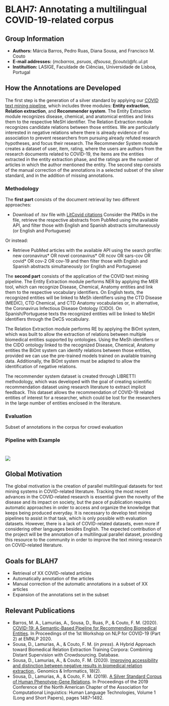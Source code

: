 # BLAH7: Annotating a multilingual COVID-19-related corpus

## Group Information

- **Authors:** Márcia Barros, Pedro Ruas, Diana Sousa, and Francisco M. Couto
- **E-mail addresses:** (*mcbarros*, *psruas*, *dfsousa*, *fjcouto*)@fc.ul.pt
- **Instituition:** LASIGE, Faculdade de Ciências, Universidade de Lisboa, Portugal

## How the Annotations are Developed
The first step is the generation of a silver standard by applying our [COVID text mining pipeline](https://github.com/lasigeBioTM/knowledge-extraction-from-CORD-19), which includes three modules: **Entity extraction**, **Relation extraction**, and **Recommender system**. The Entity Extraction module recognizes disease, chemical, and anatomical entities and links them to the respective MeSH identifier. The Relation Extraction module recognizes candidate relations between those entities. We are particularly interested in negative relations where there is already evidence of no association to prevent researchers from pursuing already refuted research hypotheses, and focus their research.  The Recommender System module creates a dataset of user, item, rating, where the users are authors from the research documents related to COVID-19, the items are the entities extracted in the entity extraction phase, and the ratings are the number of articles in which the author mentioned the entity.
The second step consists of the manual correction of the annotations in a selected subset of the silver standard, and in the addition of missing annotations.

### Methodology 

The **first part** consists of the document retrieval by two different approaches:
- Download of .tsv file with [LitCovid citations](https://www.ncbi.nlm.nih.gov/research/coronavirus/#data-download)
Consider the PMIDs in the file, retrieve the respective abstracts from PubMed using the available API, and filter those with English and Spanish abstracts simultaneously (or English and Portuguese) 

Or instead:

 - Retrieve PubMed articles with the available API using the search profile: new coronavirus* OR novel coronavirus* OR ncov OR sars-cov OR covid* OR cov-2 OR cov-19 and then filter those with English and Spanish abstracts simultaneously (or English and Portuguese)


The **second part** consists of the application of the COVID text mining pipeline.
The Entity Extraction module performs NER by applying the MER tool, which can recognize Disease, Chemical, Anatomy entities and link them to the respective vocabulary identifiers. On English texts, the recognized entities will be linked to MeSh identifiers using the CTD Disease (MEDIC), CTD Chemical, and CTD Anatomy vocabularies or, in alternative, the Coronavirus Infectious Disease Ontology (CIDO). On Spanish/Portuguese texts the recognized entities will be linked to MeSH identifiers through the DeCS vocabulary.

The Relation Extraction module performs RE by applying the BiOnt system, which was built to allow the extraction of relations between multiple biomedical entities supported by ontologies. Using the MeSh identifiers or the CIDO ontology linked to the recognized Disease, Chemical, Anatomy entities the BiOnt system can identify relations between those entities, provided we can use the pre-trained models trained on available training data. Additionally, the BiOnt system must be adapted to allow the identification of negative relations. 

The recommender system dataset is created through LIBRETTI methodology, which was developed with the goal of creating scientific recommendation dataset using research literature to extract implicit feedback. This dataset allows the recommendation of COVID-19 related entities of interest for a researcher, which could be lost for the researchers in the large number of entities enclosed in the literature.  

### Evaluation

Subset of annotations in the corpus for crowd evaluation

### Pipeline with Example

#  <img src="https://github.com/lasigeBioTM/blah7/blob/main/pipeline.png">

## Global Motivation

The global motivation is the creation of parallel multilingual datasets for text mining systems in COVID-related literature. Tracking the most recent advances in the COVID-related research is essential given the novelty of the disease and its impact on society, but the pace of publication requires automatic approaches in order to access and organize the knowledge that keeps being produced everyday. It is necessary to develop text mining pipelines to assist in that task, which is only possible with evaluation datasets. However, there is a lack of COVID-related datasets, even more if considering other languages besides English. The expected contribution of the project will be the annotation of a multilingual parallel dataset, providing this resource to the community in order to improve the text mining research on COVID-related literature. 

## Goals for BLAH7

- Retrieval of XX COVID-related articles
- Automatically annotation of the articles
- Manual correction of the automatic annotations in a subset of XX articles
- Expansion of the annotations set in the subset

## Relevant Publications


-  Barros, M. A., Lamurias, A., Sousa, D., Ruas, P., & Couto, F. M. (2020). [COVID-19: A Semantic-Based Pipeline for Recommending Biomedical Entities](https://www.aclweb.org/anthology/2020.nlpcovid19-2.20/). In Proceedings of the 1st Workshop on NLP for COVID-19 (Part 2) at EMNLP 2020.
- Sousa, D., Lamurias, A., & Couto, F. M. (*in press*). A Hybrid Approach toward Biomedical Relation Extraction Training Corpora: Combining Distant Supervision with Crowdsourcing. Database.
- Sousa, D., Lamurias, A., & Couto, F. M. (2020). [Improving accessibility and distinction between negative results in biomedical relation extraction
](https://genominfo.org/journal/view.php?number=606&viewtype=pubreader). Genomics & Informatics, 18(2). 
- Sousa, D., Lamurias, A., & Couto, F. M. (2019). [A Silver Standard Corpus of Human Phenotype-Gene Relations](https://www.aclweb.org/anthology/N19-1152/). In Proceedings of the 2019 Conference of the North American Chapter of the Association for Computational Linguistics: Human Language Technologies, Volume 1 (Long and Short
Papers), pages 1487–1492.



